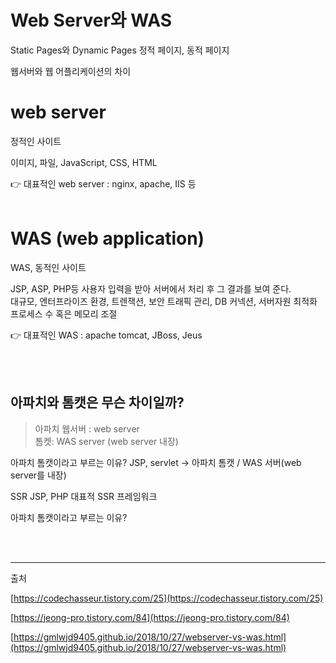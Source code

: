 # Web Server와 WAS

Static Pages와 Dynamic Pages
정적 페이지, 동적 페이지

웹서버와 웹 어플리케이션의 차이

# web server

정적인 사이트

이미지, 파일, JavaScript, CSS, HTML

:point_right: 대표적인 web server : nginx, apache, IIS 등
<br/><br/>

# WAS (web application)

WAS, 동적인 사이트

JSP, ASP, PHP등 사용자 입력을 받아 서버에서 처리 후 그 결과를 보여 준다.  
대규모, 엔터프라이즈 환경, 트렌잭션, 보안 트래픽 관리, DB 커넥션, 서버자원 최적화
프로세스 수 혹은 메모리 조절

:point_right: 대표적인 WAS : apache tomcat, JBoss, Jeus

<br/><br/>

## 아파치와 톰캣은 무슨 차이일까?

> 아파치 웹서버 : web server  
> 톰켓: WAS server (web server 내장)

아파치 톰캣이라고 부르는 이유?
JSP, servlet → 아파치 톰캣 / WAS 서버(web server를 내장)

SSR
JSP, PHP 대표적 SSR 프레임워크

아파치 톰캣이라고 부르는 이유?

<br/><br/>

---

출처

[https://codechasseur.tistory.com/25](https://codechasseur.tistory.com/25)

[https://jeong-pro.tistory.com/84](https://jeong-pro.tistory.com/84)

[https://gmlwjd9405.github.io/2018/10/27/webserver-vs-was.html](https://gmlwjd9405.github.io/2018/10/27/webserver-vs-was.html)

